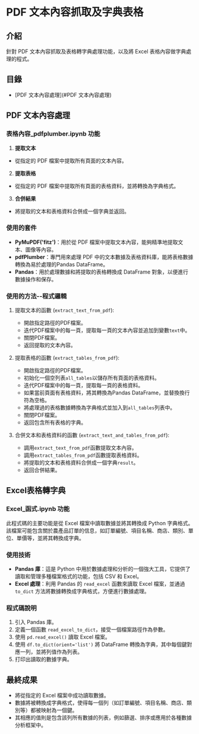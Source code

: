 # PDF 文本內容抓取及字典表格

## 介紹
針對 PDF 文本內容抓取及表格轉字典處理功能，以及將 Excel 表格內容做字典處理的程式。


## 目錄
- [PDF 文本內容處理](#PDF 文本內容處理)

## PDF 文本內容處理
### 表格內容_pdfplumber.ipynb 功能
1. **提取文本**
  - 從指定的 PDF 檔案中提取所有頁面的文本內容。
2. **提取表格**
  - 從指定的 PDF 檔案中提取所有頁面的表格資料，並將轉換為字典格式。
3. **合併結果**
  - 將提取的文本和表格資料合併成一個字典並返回。

### 使用的套件

- **PyMuPDF('fitz')**：用於從 PDF 檔案中提取文本內容，能夠精準地提取文本、圖像等內容。
- **pdfPlumber**：專門用來處理 PDF 中的文本數據及表格資料庫，能將表格數據轉換為易於處理的Pandas DataFrame。
- **Pandas**：用於處理數據和將提取的表格轉換成 DataFrame 對象，以便進行數據操作和保存。

### 使用的方法--程式邏輯

1. 提取文本的函數 (`extract_text_from_pdf`):
    - 開啟指定路徑的PDF檔案。
    - 迭代PDF檔案中的每一頁，提取每一頁的文本內容並追加到變數`text`中。
    - 關閉PDF檔案。
    - 返回提取的文本內容。

2. 提取表格的函數 (`extract_tables_from_pdf`):
    - 開啟指定路徑的PDF檔案。
    - 初始化一個空列表`all_tables`以儲存所有頁面的表格資料。
    - 迭代PDF檔案中的每一頁，提取每一頁的表格資料。
    - 如果當前頁面有表格資料，將其轉換為Pandas DataFrame，並替換換行符為空格。
    - 將處理過的表格數據轉換為字典格式並加入到`all_tables`列表中。
    - 關閉PDF檔案。
    - 返回包含所有表格的字典。

3. 合併文本和表格資料的函數 (`extract_text_and_tables_from_pdf`):
    - 調用`extract_text_from_pdf`函數提取文本內容。
    - 調用`extract_tables_from_pdf`函數提取表格資料。
    - 將提取的文本和表格資料合併成一個字典`result`。
    - 返回合併結果。


## Excel表格轉字典
### Excel_函式.ipynb 功能

此程式碼的主要功能是從 Excel 檔案中讀取數據並將其轉換成 Python 字典格式。該檔案可能包含關於農產品訂單的信息，如訂單編號、項目名稱、商店、類別、單位、單價等，並將其轉換成字典。

### 使用技術

- **Pandas 庫**：這是 Python 中用於數據處理和分析的一個強大工具，它提供了讀取和管理多種檔案格式的功能，包括 CSV 和 Excel。
- **Excel 處理**：利用 Pandas 的 `read_excel` 函數來讀取 Excel 檔案，並通過 `to_dict` 方法將數據轉換成字典格式，方便進行數據處理。

### 程式碼說明

1. 引入 Pandas 庫。
2. 定義一個函數 `read_excel_to_dict`，接受一個檔案路徑作為參數。
3. 使用 `pd.read_excel()` 讀取 Excel 檔案。
4. 使用 `df.to_dict(orient='list')` 將 DataFrame 轉換為字典，其中每個鍵對應一列，並將列值作為列表。
5. 打印出讀取的數據字典。

## 最終成果
- 將從指定的 Excel 檔案中成功讀取數據。
- 數據將被轉換成字典格式，使得每一個列（如訂單編號、項目名稱、商店、類別等）都被映射為一個鍵。
- 其相應的值則是包含該列所有數據的列表，例如篩選、排序或應用於各種數據分析框架中。

